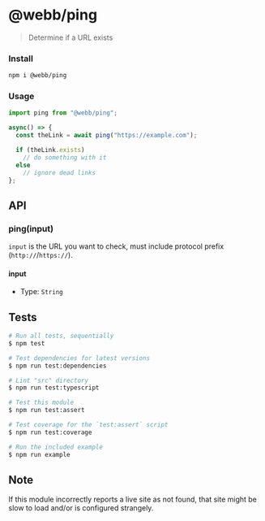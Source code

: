# @webb/ping

> Determine if a URL exists



### Install

```sh
npm i @webb/ping
```



### Usage

```js
import ping from "@webb/ping";

async() => {
  const theLink = await ping("https://example.com");

  if (theLink.exists)
    // do something with it
  else
    // ignore dead links
};
```



## API

### ping(input)

`input` is the URL you want to check, must include protocol prefix (`http://`/`https://`).

#### input

- Type: `String`



## Tests

```sh
# Run all tests, sequentially
$ npm test

# Test dependencies for latest versions
$ npm run test:dependencies

# Lint "src" directory
$ npm run test:typescript

# Test this module
$ npm run test:assert

# Test coverage for the `test:assert` script
$ npm run test:coverage

# Run the included example
$ npm run example
```



## Note

If this module incorrectly reports a live site as not found, that site might be slow to load and/or is configured strangely.
